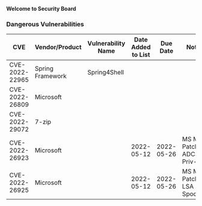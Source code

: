 **Welcome to Security Board**

### Dangerous Vulnerabilities

CVE               |Vendor/Product        |Vulnerability Name|Date Added to List |Due Date      |Notes 
------------------|----------------------|------------------|-------------------|--------------|------------------------------------------------
CVE-2022-22965    |Spring Framework      |Spring4Shell      |                   |              |
CVE-2022-26809    |Microsoft             |                  |                   |              |
CVE-2022-29072    |7-zip                 |                  |                   |              |
CVE-2022-26923    |Microsoft             |                  |2022-05-12         |2022-05-26    |MS May Patch, ADCS Priv-Esc
CVE-2022-26925    |Microsoft             |                  |2022-05-12         |2022-05-26    |MS May Patch, LSA Spoofing

